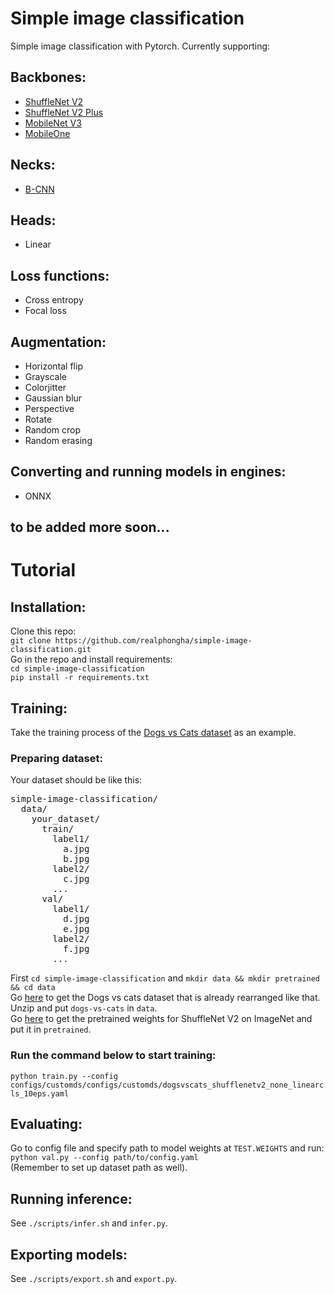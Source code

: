 # Simple image classification
Simple image classification with Pytorch. Currently supporting:
## Backbones:
* [ShuffleNet V2](https://arxiv.org/abs/1807.11164)
* [ShuffleNet V2 Plus](https://github.com/megvii-model/ShuffleNet-Series)
* [MobileNet V3](https://arxiv.org/abs/1905.02244)
* [MobileOne](https://arxiv.org/abs/2206.04040)
## Necks:
* [B-CNN](https://www.cv-foundation.org/openaccess/content_iccv_2015/html/Lin_Bilinear_CNN_Models_ICCV_2015_paper.html)
## Heads:
* Linear 
## Loss functions:
* Cross entropy
* Focal loss
## Augmentation:
* Horizontal flip
* Grayscale
* Colorjitter
* Gaussian blur
* Perspective
* Rotate
* Random crop
* Random erasing
## Converting and running models in engines:
* ONNX
## to be added more soon...

# Tutorial
## Installation:
Clone this repo:  
`git clone https://github.com/realphongha/simple-image-classification.git`  
Go in the repo and install requirements:  
`cd simple-image-classification`  
`pip install -r requirements.txt`
## Training:
Take the training process of the [Dogs vs Cats dataset](https://www.kaggle.com/competitions/dogs-vs-cats/code) as an example.
### Preparing dataset:
Your dataset should be like this:  
<pre>
simple-image-classification/  
  data/
    your_dataset/
      train/
        label1/
          a.jpg
          b.jpg
        label2/
          c.jpg
        ...
      val/
        label1/
          d.jpg
          e.jpg
        label2/
          f.jpg
        ...
</pre>
First `cd simple-image-classification` and `mkdir data && mkdir pretrained && cd data`  
Go [here](https://drive.google.com/file/d/1fYzcZ1scMwrDriqpxNOJCF5gg1l9d__Z/view?usp=sharing) to get the Dogs vs cats dataset that is already rearranged like that. Unzip and put `dogs-vs-cats` in `data`.  
Go [here](https://drive.google.com/file/d/1APmyeJ0uN8zju3dSJmklItNOf3OkExzw/view?usp=sharing) to get the pretrained weights for ShuffleNet V2 on ImageNet and put it in `pretrained`.
### Run the command below to start training:
`python train.py --config configs/customds/configs/customds/dogsvscats_shufflenetv2_none_linearcls_10eps.yaml` 

## Evaluating:
Go to config file and specify path to model weights at `TEST.WEIGHTS` and run:  
`python val.py --config path/to/config.yaml`  
(Remember to set up dataset path as well).

## Running inference:
See `./scripts/infer.sh` and `infer.py`.

## Exporting models:
See `./scripts/export.sh` and `export.py`.
